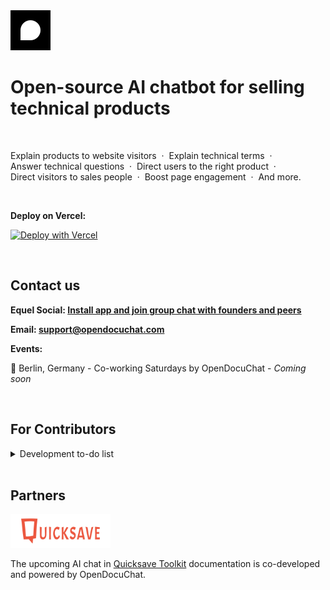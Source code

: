 <a href="https://www.opendocuchat.com">
  <img src="./public/image/logo.svg" width="64px" alt="OpenDocuChat logo" />
</a>

<br>

# Open-source AI chatbot for selling technical products

<br>

Explain&nbsp;products&nbsp;to&nbsp;website&nbsp;visitors&nbsp;&nbsp;·&nbsp; Explain&nbsp;technical&nbsp;terms&nbsp;&nbsp;·&nbsp; Answer&nbsp;technical&nbsp;questions&nbsp;&nbsp;·&nbsp; Direct&nbsp;users&nbsp;to&nbsp;the&nbsp;right&nbsp;product&nbsp;&nbsp;·&nbsp; Direct&nbsp;visitors&nbsp;to&nbsp;sales&nbsp;people&nbsp;&nbsp;·&nbsp; Boost&nbsp;page&nbsp;engagement&nbsp;&nbsp;·&nbsp; And more.

<br>

**Deploy on Vercel:**

[![Deploy with Vercel](https://vercel.com/button)](https://vercel.com/new/clone?repository-url=https%3A%2F%2Fgithub.com%2Fopendocuchat%2Fopendocuchat.git&project-name=opendocuchat&repository-name=opendocuchat&integration-ids=oac_PGzKMq4GfxF6TOqZfpFdrTXN&stores=%5B%7B%22type%22%3A%22postgres%22%2C%22envVarPrefix%22%3A%22MY_WEB%22%7D%2C%7B%22type%22%3A%22kv%22%7D%5D)

<br>

## Contact us

**Equel Social: [Install app and join group chat with founders and peers](https://equel.me/Ha07PDysCMb)**

**Email: [support@opendocuchat.com](mailto:support@opendocuchat.com)**

**Events:**

📍 Berlin, Germany - Co-working Saturdays by OpenDocuChat - *Coming soon*

<br>

## For Contributors

<details>
<summary>Development to-do list</summary>

<br>

**Indexing**
- [X] Scrape Documentation Website
- - [X] Discover URLs to index
- - [X] Basic crawler settings (stay on domain, subdomain, path)
- - [X] Viewer for scraped page contents
- - [X] Trigger scraper from frontend to keep running on vercel (&window closing warning)
- - [X] Improve cancellation & completion logic
- - [X] Add selected URLs to index, with cost estimate
- - [X] Add cleanup function for stuck scrapers
- - [X] Add scraping progress indicator (# scraped vs queued, ETA, ...)
- - [ ] Make JS rendering optional setting
- - [ ] Save links and page hierarchy in content
- - [ ] Add background updates with cron jobs
- - [ ] Split longer documents into smaller ones using LLM
- - [ ] Fragment/hash indexing/navigation for improved accuracy, especially on large pages (currently fragments are ignored)
- [ ] Public Repo
- - [X] Analyze repo size and projected embedding costs
- - [ ] Index all
- - [ ] Index subset (include/exclude logic)

**Search (RAG)**
- [X] Basic RAG
- [ ] Boost certain files/folders
- [ ] Use reranker

**Response**
- [X] Add chat widget
- [X] Update chat endpoints for basic llama & vercel pg 
- [X] Implement llama with citations
- [ ] Use llama function calling (https://docs.together.ai/docs/llama-3-function-calling)
- [ ] Add warmup
- [ ] Search query generation from context ("explain more" -> "explain more about x")
- [ ] Add reranker
- [ ] Add full screen chat


**Auth & Security**
- [x] set up auth.js with github oauth
- [X] Enforce auth on (private) pages via middleware
- [X] Add vercel kv to deploy to vercel button
- [X] use db table to verify which users have access
- [ ] Add custom URLs to CORS allowed origins
- [ ] add OpenDocuChat github org ID to repo
- [ ] automate saving auth.js secret to vercel using: vercel env add AUTH_SECRET production < <(grep AUTH_SECRET .env.local | sed -n 's/.*="\([^"]*\)".*/\1/p' | tr -d '\n')

**Other**
- [x] Polish github readme
- [ ] Automate local dev setup: make auto-generated Together AI env var also available in dev environment (is prod and stag per default). E.g. make post-deploy script running vercel link & vercel env pull --environment=Production

</details>

<br>

## Partners

<a href="https://www.quicksave.fi">
  <img src="./public/image/quicksave-logo.png" width="160px" alt="Quicksave logo" />
</a>

The upcoming AI chat in [Quicksave Toolkit](https://tools.quicksave.fi) documentation is co-developed and powered by OpenDocuChat.
